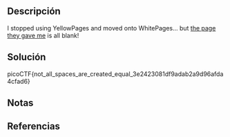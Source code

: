 ## Descripción
I stopped using YellowPages and moved onto WhitePages... but [the page they gave me](https://jupiter.challenges.picoctf.org/static/fa4a277cfa846e07a5981d8a19288a2e/whitepages.txt) is all blank!
## Solución

picoCTF{not_all_spaces_are_created_equal_3e2423081df9adab2a9d96afda4cfad6}
## Notas
## Referencias